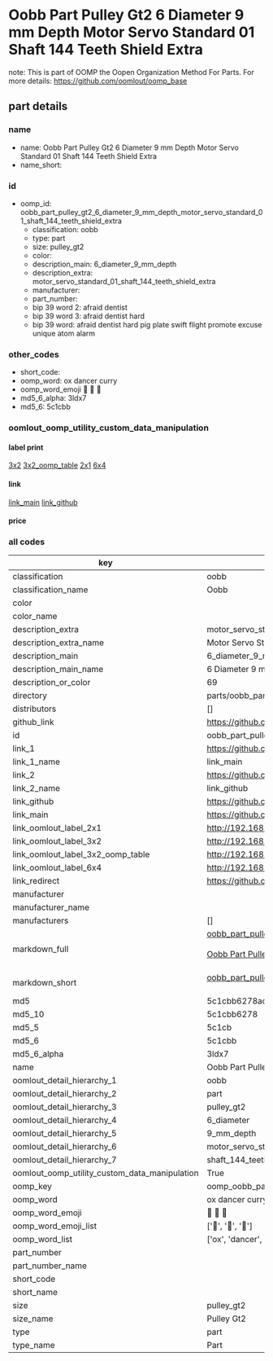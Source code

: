 # Oobb Part Pulley Gt2 6 Diameter 9 mm Depth Motor Servo Standard 01 Shaft 144 Teeth Shield Extra  

note: This is part of OOMP the Oopen Organization Method For Parts. For more details: https://github.com/oomlout/oomp_base

##  part details
  







### name
* name: Oobb Part Pulley Gt2 6 Diameter 9 mm Depth Motor Servo Standard 01 Shaft 144 Teeth Shield Extra
* name_short: 
### id
* oomp_id: oobb_part_pulley_gt2_6_diameter_9_mm_depth_motor_servo_standard_01_shaft_144_teeth_shield_extra
  * classification: oobb
  * type: part
  * size: pulley_gt2
  * color: 
  * description_main: 6_diameter_9_mm_depth
  * description_extra: motor_servo_standard_01_shaft_144_teeth_shield_extra
  * manufacturer: 
  * part_number: 
  * bip 39 word 2: afraid dentist
  * bip 39 word 3: afraid dentist hard
  * bip 39 word: afraid dentist hard pig plate swift flight promote excuse unique atom alarm

### other_codes
* short_code: 
* oomp_word: ox dancer curry
* oomp_word_emoji :ox: :dancer: :curry:
* md5_6_alpha: 3ldx7
* md5_6: 5c1cbb






### oomlout_oomp_utility_custom_data_manipulation
#### label print
[3x2](http://192.168.1.245:1112/?label=oomp%203ldx7)
[3x2_oomp_table](http://192.168.1.108:1112/?label=oomp%203ldx7)
[2x1](http://192.168.1.242:1112/?label=oomp%203ldx7)
[6x4](http://192.168.1.55:1112/?label=oomp%203ldx7)    

#### link

[link_main](https://github.com/oomlout/oomlout_oomp_version_1_messy/tree/main/parts/oobb_part_pulley_gt2_6_diameter_9_mm_depth_motor_servo_standard_01_shaft_144_teeth_shield_extra) [link_github](https://github.com/oomlout/oomlout_oomp_version_1_messy/tree/main/parts/oobb_part_pulley_gt2_6_diameter_9_mm_depth_motor_servo_standard_01_shaft_144_teeth_shield_extra)                             

#### price







### all codes 
| key | value |  
| --- | --- |  
| classification | oobb |  
| classification_name | Oobb |  
| color |  |  
| color_name |  |  
| description_extra | motor_servo_standard_01_shaft_144_teeth_shield_extra |  
| description_extra_name | Motor Servo Standard 01 Shaft 144 Teeth Shield Extra |  
| description_main | 6_diameter_9_mm_depth |  
| description_main_name | 6 Diameter 9 mm Depth |  
| description_or_color | 69 |  
| directory | parts/oobb_part_pulley_gt2_6_diameter_9_mm_depth_motor_servo_standard_01_shaft_144_teeth_shield_extra |  
| distributors | [] |  
| github_link | https://github.com/oomlout/oomlout_oomp_part_src/tree/main/parts/oobb_part_pulley_gt2_6_diameter_9_mm_depth_motor_servo_standard_01_shaft_144_teeth_shield_extra |  
| id | oobb_part_pulley_gt2_6_diameter_9_mm_depth_motor_servo_standard_01_shaft_144_teeth_shield_extra |  
| link_1 | https://github.com/oomlout/oomlout_oomp_version_1_messy/tree/main/parts/oobb_part_pulley_gt2_6_diameter_9_mm_depth_motor_servo_standard_01_shaft_144_teeth_shield_extra |  
| link_1_name | link_main |  
| link_2 | https://github.com/oomlout/oomlout_oomp_version_1_messy/tree/main/parts/oobb_part_pulley_gt2_6_diameter_9_mm_depth_motor_servo_standard_01_shaft_144_teeth_shield_extra |  
| link_2_name | link_github |  
| link_github | https://github.com/oomlout/oomlout_oomp_version_1_messy/tree/main/parts/oobb_part_pulley_gt2_6_diameter_9_mm_depth_motor_servo_standard_01_shaft_144_teeth_shield_extra |  
| link_main | https://github.com/oomlout/oomlout_oomp_version_1_messy/tree/main/parts/oobb_part_pulley_gt2_6_diameter_9_mm_depth_motor_servo_standard_01_shaft_144_teeth_shield_extra |  
| link_oomlout_label_2x1 | http://192.168.1.242:1112/?label=oomp%203ldx7 |  
| link_oomlout_label_3x2 | http://192.168.1.245:1112/?label=oomp%203ldx7 |  
| link_oomlout_label_3x2_oomp_table | http://192.168.1.108:1112/?label=oomp%203ldx7 |  
| link_oomlout_label_6x4 | http://192.168.1.55:1112/?label=oomp%203ldx7 |  
| link_redirect | https://github.com/oomlout/oomlout_oomp_version_1_messy/tree/main/parts/oobb_part_pulley_gt2_6_diameter_9_mm_depth_motor_servo_standard_01_shaft_144_teeth_shield_extra |  
| manufacturer |  |  
| manufacturer_name |  |  
| manufacturers | [] |  
| markdown_full | [oobb_part_pulley_gt2_6_diameter_9_mm_depth_motor_servo_standard_01_shaft_144_teeth_shield_extra](none)<br>[](none)<br>[Oobb Part Pulley Gt2 6 Diameter 9 Mm Depth Motor Servo Standard 01 Shaft 144 Teeth Shield Extra](none)<br><br> |  
| markdown_short | [oobb_part_pulley_gt2_6_diameter_9_mm_depth_motor_servo_standard_01_shaft_144_teeth_shield_extra](none)<br><br> |  
| md5 | 5c1cbb6278ac2b1f6f531a48d24ea024 |  
| md5_10 | 5c1cbb6278 |  
| md5_5 | 5c1cb |  
| md5_6 | 5c1cbb |  
| md5_6_alpha | 3ldx7 |  
| name | Oobb Part Pulley Gt2 6 Diameter 9 mm Depth Motor Servo Standard 01 Shaft 144 Teeth Shield Extra |  
| oomlout_detail_hierarchy_1 | oobb |  
| oomlout_detail_hierarchy_2 | part |  
| oomlout_detail_hierarchy_3 | pulley_gt2 |  
| oomlout_detail_hierarchy_4 | 6_diameter |  
| oomlout_detail_hierarchy_5 | 9_mm_depth |  
| oomlout_detail_hierarchy_6 | motor_servo_standard_01 |  
| oomlout_detail_hierarchy_7 | shaft_144_teeth_shield_extra |  
| oomlout_oomp_utility_custom_data_manipulation | True |  
| oomp_key | oomp_oobb_part_pulley_gt2_6_diameter_9_mm_depth_motor_servo_standard_01_shaft_144_teeth_shield_extra |  
| oomp_word | ox dancer curry |  
| oomp_word_emoji | :ox: :dancer: :curry: |  
| oomp_word_emoji_list | [':ox:', ':dancer:', ':curry:'] |  
| oomp_word_list | ['ox', 'dancer', 'curry'] |  
| part_number |  |  
| part_number_name |  |  
| short_code |  |  
| short_name |  |  
| size | pulley_gt2 |  
| size_name | Pulley Gt2 |  
| type | part |  
| type_name | Part |  
